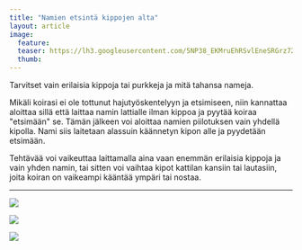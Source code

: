 ```yaml
---
title: "Namien etsintä kippojen alta"
layout: article
image:
  feature:
  teaser: https://lh3.googleusercontent.com/5NP38_EKMruEhRSvlEneSRGrz72ETMwBwoiSZFA7AoQ=w245
  thumb:
---
```


Tarvitset vain erilaisia kippoja tai purkkeja ja mitä tahansa nameja.

Mikäli koirasi ei ole tottunut hajutyöskentelyyn ja etsimiseen, niin kannattaa aloittaa sillä että laittaa namin lattialle ilman kippoa ja pyytää koiraa "etsimään" se. Tämän jälkeen voi aloittaa namien piilotuksen vain yhdellä kipolla. Nami siis laitetaan alassuin käännetyn kipon alle ja pyydetään etsimään.

Tehtävää voi vaikeuttaa laittamalla aina vaan enemmän erilaisia kippoja ja vain yhden namin, tai sitten voi vaihtaa kipot kattilan kansiin tai lautasiin, joita koiran on vaikeampi kääntää ympäri tai nostaa.

---

[![](https://lh3.googleusercontent.com/ke-f2cvLPNfsHJOfUP1z32LCWFibyB2uuZWEdsIvX9s=w800)](https://lh3.googleusercontent.com/ke-f2cvLPNfsHJOfUP1z32LCWFibyB2uuZWEdsIvX9s=s0)

[![](https://lh3.googleusercontent.com/FY4qHYCusHlhsZNEISNwhPTV9nhtsEdPTtS4on2WAT4=w800)](https://lh3.googleusercontent.com/FY4qHYCusHlhsZNEISNwhPTV9nhtsEdPTtS4on2WAT4=s0)

[![](https://lh3.googleusercontent.com/4IPG3Y0AHVGAKxbYUItYdv1FgVn4QmFmheOErm8oCf4=w800)](https://lh3.googleusercontent.com/4IPG3Y0AHVGAKxbYUItYdv1FgVn4QmFmheOErm8oCf4=s0)
